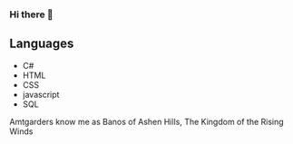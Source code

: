 ### Hi there 👋

## Languages
- C#
- HTML
- CSS
- javascript
- SQL

Amtgarders know me as Banos of Ashen Hills, The Kingdom of the Rising Winds
<!--
**Drelza/Drelza** is a ✨ _special_ ✨ repository because its `README.md` (this file) appears on your GitHub profile.

Here are some ideas to get you started:

- 🔭 I’m currently working on ...
- 🌱 I’m currently learning ...
- 👯 I’m looking to collaborate on ...
- 🤔 I’m looking for help with ...
- 💬 Ask me about ...
- 📫 How to reach me: ...
- 😄 Pronouns: ...
- ⚡ Fun fact: ...
-->
